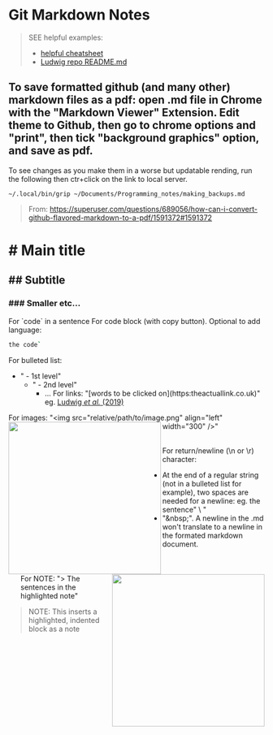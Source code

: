 # Git Markdown Notes
> SEE helpful examples:
>  - [helpful cheatsheet](https://github.com/adam-p/markdown-here/wiki/Markdown-Cheatsheet)
>  - [Ludwig repo README.md](https://github.com/Thomas-Fulton/Ludwig_2019/README.md)

## To save formatted github (and many other) markdown files as a pdf: open .md file in Chrome with the "Markdown Viewer" Extension. Edit theme to Github, then go to chrome options and "print", then tick "background graphics" option, and save as pdf.
To see changes as you make them in a worse but updatable rending, run the following then ctr+click on the link to local server.
```
~/.local/bin/grip ~/Documents/Programming_notes/making_backups.md
```


> From: https://superuser.com/questions/689056/how-can-i-convert-github-flavored-markdown-to-a-pdf/1591372#1591372

# \# Main title
## \#\# Subtitle
### \#\#\# Smaller etc...

For \`code\` in a sentence
For code block (with copy button). Optional to add language:
```bash
the code`
```
For bulleted list:
 - " \- 1st level"
   - "   - 2nd level"
     - ...
For links: "\[words to be clicked on](https:theactuallink.co.uk)"
eg. [Ludwig _et al._ (2019)](https://doi.org/10.1016/j.cell.2019.01.022) 
&nbsp;  

For images: "\<img src="relative/path/to/image.png" align="left" width="300" />"
<img align="left" src="images/logo-newcastle-university.png" width="300" /> <img align="right" src="images/logo-wellcome-centre-mitcondrial-research.png" width="300" />  
&nbsp;  

For return/newline (\n or \r) character: 
 - At the end of a regular string (not in a bulleted list for example), two spaces are needed for a newline: eg. the sentence" \ "
 - "&nbsp\;". A newline in the .md won't translate to a newline in the formated markdown document. 
&nbsp;  
&nbsp;  
&nbsp;  
&nbsp;  
For NOTE: "\> The sentences in the highlighted note"
> NOTE: This inserts a highlighted, indented block as a note
